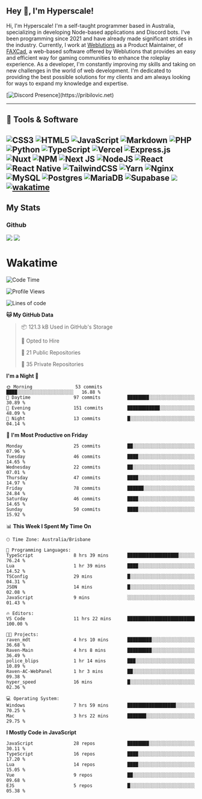 ## Hey 👋, I'm Hyperscale!

Hi, I'm Hyperscale! I'm a self-taught programmer based in Australia, specializing in developing Node-based applications and Discord bots. I've been programming since 2021 and have already made significant strides in the industry. Currently, I work at [Weblutions](https://weblutions.com) as a Product Maintainer, of [FAXCad](https://weblutions.com/store/faxcad), a web-based software offered by Weblutions that provides an easy and efficient way for gaming communities to enhance the roleplay experience. As a developer, I'm constantly improving my skills and taking on new challenges in the world of web development. I'm dedicated to providing the best possible solutions for my clients and am always looking for ways to expand my knowledge and expertise.

[![Discord Presence](https://lanyard.cnrad.dev/api/906061699562475581?=idleMessage=:Just%Chillin%With%My%Kangaroo!)](https://pribilovic.net)

<p align="center">
<a href="https://github.com/Hyperscale1">
</a>
</p>

---
## 🔧 Tools & Software

![CSS3](https://img.shields.io/badge/css3-%231572B6.svg?style=for-the-badge&logo=css3&logoColor=white) ![HTML5](https://img.shields.io/badge/html5-%23E34F26.svg?style=for-the-badge&logo=html5&logoColor=white) ![JavaScript](https://img.shields.io/badge/javascript-%23323330.svg?style=for-the-badge&logo=javascript&logoColor=%23F7DF1E)  ![Markdown](https://img.shields.io/badge/markdown-%23000000.svg?style=for-the-badge&logo=markdown&logoColor=white) ![PHP](https://img.shields.io/badge/php-%23777BB4.svg?style=for-the-badge&logo=php&logoColor=white) ![Python](https://img.shields.io/badge/python-3670A0?style=for-the-badge&logo=python&logoColor=ffdd54) ![TypeScript](https://img.shields.io/badge/typescript-%23007ACC.svg?style=for-the-badge&logo=typescript&logoColor=white) ![Vercel](https://img.shields.io/badge/vercel-%23000000.svg?style=for-the-badge&logo=vercel&logoColor=white) ![Express.js](https://img.shields.io/badge/express.js-%23404d59.svg?style=for-the-badge&logo=express&logoColor=%2361DAFB) ![Nuxt](https://img.shields.io/badge/Nuxt-%23404d59.svg?style=for-the-badge&logo=nuxtdotjs&logoColor=%02dc82)  ![NPM](https://img.shields.io/badge/NPM-%23000000.svg?style=for-the-badge&logo=npm&logoColor=white) ![Next JS](https://img.shields.io/badge/Next-black?style=for-the-badge&logo=next.js&logoColor=white) ![NodeJS](https://img.shields.io/badge/node.js-6DA55F?style=for-the-badge&logo=node.js&logoColor=white) ![React](https://img.shields.io/badge/react-%2320232a.svg?style=for-the-badge&logo=react&logoColor=%2361DAFB) ![React Native](https://img.shields.io/badge/react_native-%2320232a.svg?style=for-the-badge&logo=react&logoColor=%2361DAFB) ![TailwindCSS](https://img.shields.io/badge/tailwindcss-%2338B2AC.svg?style=for-the-badge&logo=tailwind-css&logoColor=white) ![Yarn](https://img.shields.io/badge/yarn-%232C8EBB.svg?style=for-the-badge&logo=yarn&logoColor=white) ![Nginx](https://img.shields.io/badge/nginx-%23009639.svg?style=for-the-badge&logo=nginx&logoColor=white) ![MySQL](https://img.shields.io/badge/mysql-%2300f.svg?style=for-the-badge&logo=mysql&logoColor=white) ![Postgres](https://img.shields.io/badge/postgres-%23316192.svg?style=for-the-badge&logo=postgresql&logoColor=white) ![MariaDB](https://img.shields.io/badge/mariadb-%23316192.svg?style=for-the-badge&logo=mariadb&logoColor=white) ![Supabase](https://img.shields.io/badge/Supabase-3ECF8E?style=for-the-badge&logo=supabase&logoColor=white) ![](https://img.shields.io/badge/Ubuntu-E95420?style=for-the-badge&logo=ubuntu&logoColor=white) [![wakatime](https://wakatime.com/badge/user/6e098b16-30e8-493e-bf77-598fafbb912d.svg?style=for-the-badge)](https://wakatime.com/@6e098b16-30e8-493e-bf77-598fafbb912d) 
---
## My Stats

### Github
![](https://github-readme-stats.vercel.app/api?username=Hyperscale1&theme=blue-green)
![](https://github-readme-stats.vercel.app/api/top-langs/?username=Hyperscale1&theme=blue-green)

# Wakatime
<!--START_SECTION:waka-->
![Code Time](http://img.shields.io/badge/Code%20Time-912%20hrs%2025%20mins-blue)

![Profile Views](http://img.shields.io/badge/Profile%20Views-0-blue)

![Lines of code](https://img.shields.io/badge/From%20Hello%20World%20I%27ve%20Written-695.3%20thousand%20lines%20of%20code-blue)

**🐱 My GitHub Data** 

> 📦 121.3 kB Used in GitHub's Storage 
 > 
> 💼 Opted to Hire
 > 
> 📜 21 Public Repositories 
 > 
> 🔑 35 Private Repositories 
 > 
**I'm a Night 🦉** 

```text
🌞 Morning                53 commits          ████░░░░░░░░░░░░░░░░░░░░░   16.88 % 
🌆 Daytime                97 commits          ████████░░░░░░░░░░░░░░░░░   30.89 % 
🌃 Evening                151 commits         ████████████░░░░░░░░░░░░░   48.09 % 
🌙 Night                  13 commits          █░░░░░░░░░░░░░░░░░░░░░░░░   04.14 % 
```
📅 **I'm Most Productive on Friday** 

```text
Monday                   25 commits          ██░░░░░░░░░░░░░░░░░░░░░░░   07.96 % 
Tuesday                  46 commits          ████░░░░░░░░░░░░░░░░░░░░░   14.65 % 
Wednesday                22 commits          ██░░░░░░░░░░░░░░░░░░░░░░░   07.01 % 
Thursday                 47 commits          ████░░░░░░░░░░░░░░░░░░░░░   14.97 % 
Friday                   78 commits          ██████░░░░░░░░░░░░░░░░░░░   24.84 % 
Saturday                 46 commits          ████░░░░░░░░░░░░░░░░░░░░░   14.65 % 
Sunday                   50 commits          ████░░░░░░░░░░░░░░░░░░░░░   15.92 % 
```


📊 **This Week I Spent My Time On** 

```text
🕑︎ Time Zone: Australia/Brisbane

💬 Programming Languages: 
TypeScript               8 hrs 39 mins       ███████████████████░░░░░░   76.24 % 
Lua                      1 hr 39 mins        ████░░░░░░░░░░░░░░░░░░░░░   14.52 % 
TSConfig                 29 mins             █░░░░░░░░░░░░░░░░░░░░░░░░   04.31 % 
JSON                     14 mins             █░░░░░░░░░░░░░░░░░░░░░░░░   02.08 % 
JavaScript               9 mins              ░░░░░░░░░░░░░░░░░░░░░░░░░   01.43 % 

🔥 Editors: 
VS Code                  11 hrs 22 mins      █████████████████████████   100.00 % 

🐱‍💻 Projects: 
raven_mdt                4 hrs 10 mins       █████████░░░░░░░░░░░░░░░░   36.68 % 
Raven-Main               4 hrs 8 mins        █████████░░░░░░░░░░░░░░░░   36.49 % 
police_blips             1 hr 14 mins        ███░░░░░░░░░░░░░░░░░░░░░░   10.89 % 
Raven-AC-WebPanel        1 hr 3 mins         ██░░░░░░░░░░░░░░░░░░░░░░░   09.38 % 
hyper_speed              16 mins             █░░░░░░░░░░░░░░░░░░░░░░░░   02.36 % 

💻 Operating System: 
Windows                  7 hrs 59 mins       ██████████████████░░░░░░░   70.25 % 
Mac                      3 hrs 22 mins       ███████░░░░░░░░░░░░░░░░░░   29.75 % 
```

**I Mostly Code in JavaScript** 

```text
JavaScript               28 repos            ████████░░░░░░░░░░░░░░░░░   30.11 % 
TypeScript               16 repos            ████░░░░░░░░░░░░░░░░░░░░░   17.20 % 
Lua                      14 repos            ████░░░░░░░░░░░░░░░░░░░░░   15.05 % 
Vue                      9 repos             ██░░░░░░░░░░░░░░░░░░░░░░░   09.68 % 
EJS                      5 repos             █░░░░░░░░░░░░░░░░░░░░░░░░   05.38 % 
```




<!--END_SECTION:waka-->
